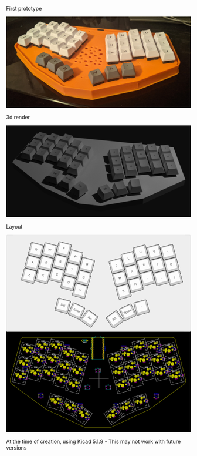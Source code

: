 First prototype

![Euclid36 Prototype](/images/euclid36-prototype.jpg "Euclid36 Prototype")

3d render

![Euclid36 3d render](/images/euclid36-3d.png "Euclid36 3d render")

Layout

![Euclid36 layout](/images/euclid36-layout.png "Euclid36 layout")



At the time of creation, using Kicad 5.1.9 - This may not work with future versions

